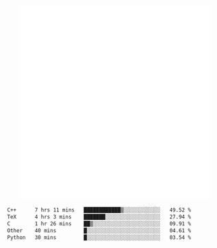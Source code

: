 <div align="center">
    <a href="https://konst.fish">
        <img src="https://raw.githubusercontent.com/konstfish/konstfish/master/fish.svg" alt="Logo" width="450"/>
    </a>
</div>

<!--START_SECTION:waka-->
```text
C++      7 hrs 11 mins   ████████████▒░░░░░░░░░░░░   49.52 % 
TeX      4 hrs 3 mins    ███████░░░░░░░░░░░░░░░░░░   27.94 % 
C        1 hr 26 mins    ██▒░░░░░░░░░░░░░░░░░░░░░░   09.91 % 
Other    40 mins         █░░░░░░░░░░░░░░░░░░░░░░░░   04.61 % 
Python   30 mins         █░░░░░░░░░░░░░░░░░░░░░░░░   03.54 % 
```
<!--END_SECTION:waka-->
